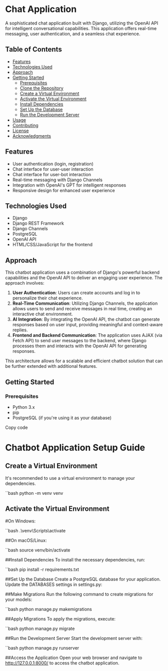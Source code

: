 # Chat Application

A sophisticated chat application built with Django, utilizing the OpenAI API for intelligent conversational capabilities. This application offers real-time messaging, user authentication, and a seamless chat experience.

## Table of Contents

- [Features](#features)
- [Technologies Used](#technologies-used)
- [Approach](#approach)
- [Getting Started](#getting-started)
  - [Prerequisites](#prerequisites)
  - [Clone the Repository](#clone-the-repository)
  - [Create a Virtual Environment](#create-a-virtual-environment)
  - [Activate the Virtual Environment](#activate-the-virtual-environment)
  - [Install Dependencies](#install-dependencies)
  - [Set Up the Database](#set-up-the-database)
  - [Run the Development Server](#run-the-development-server)
- [Usage](#usage)
- [Contributing](#contributing)
- [License](#license)
- [Acknowledgments](#acknowledgments)

## Features

- User authentication (login, registration)
- Chat interface for user-user interaction
- Chat interface for user-bot interaction
- Real-time messaging with Django Channels
- Integration with OpenAI's GPT for intelligent responses
- Responsive design for enhanced user experience

## Technologies Used

- Django
- Django REST Framework
- Django Channels
- PostgreSQL
- OpenAI API
- HTML/CSS/JavaScript for the frontend

## Approach

This chatbot application uses a combination of Django's powerful backend capabilities and the OpenAI API to deliver an engaging user experience. The approach involves:

1. **User Authentication**: Users can create accounts and log in to personalize their chat experience.
2. **Real-Time Communication**: Utilizing Django Channels, the application allows users to send and receive messages in real time, creating an interactive chat environment.
3. **AI Integration**: By integrating the OpenAI API, the chatbot can generate responses based on user input, providing meaningful and context-aware replies.
4. **Frontend and Backend Communication**: The application uses AJAX (via Fetch API) to send user messages to the backend, where Django processes them and interacts with the OpenAI API for generating responses.

This architecture allows for a scalable and efficient chatbot solution that can be further extended with additional features.

## Getting Started

### Prerequisites

- Python 3.x
- pip
- PostgreSQL (if you're using it as your database)


Copy code
# Chatbot Application Setup Guide

## Create a Virtual Environment
It's recommended to use a virtual environment to manage your dependencies.

``bash
python -m venv venv

## Activate the Virtual Environment

#On Windows:

``bash
.\venv\Scripts\activate

##On macOS/Linux:

``bash
source venv/bin/activate

##Install Dependencies
To install the necessary dependencies, run:

``bash
pip install -r requirements.txt

##Set Up the Database
Create a PostgreSQL database for your application. Update the DATABASES settings in settings.py:

##Make Migrations
Run the following command to create migrations for your models:

``bash
python manage.py makemigrations

##Apply Migrations
To apply the migrations, execute:

``bash
python manage.py migrate

##Run the Development Server
Start the development server with:

``bash
python manage.py runserver

##Access the Application
Open your web browser and navigate to http://127.0.0.1:8000/ to access the chatbot application.
